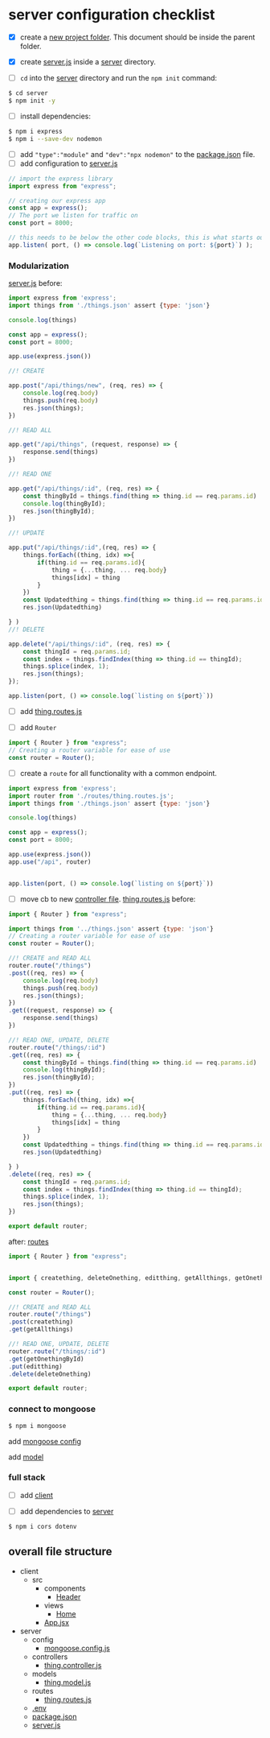 # server configuration checklist


- [x] create a [new project folder](.). This document should be inside the parent folder.

- [x] create [server.js](./server/server.js) inside a [server]() directory.

- [ ] `cd` into the [server]() directory and run the `npm init` command:

```bash
$ cd server
$ npm init -y
```

- [ ] install dependencies:

```bash
$ npm i express
$ npm i --save-dev nodemon
```

- [ ] add `"type":"module"` and `"dev":"npx nodemon"` to the [package.json](./server/package.json) file.
- [ ] add configuration to [server.js](./server/server.js)

```javascript
// import the express library
import express from "express";

// creating our express app
const app = express();
// The port we listen for traffic on
const port = 8000;

// this needs to be below the other code blocks, this is what starts our server
app.listen( port, () => console.log(`Listening on port: ${port}`) );

```

### Modularization

[server.js](./server/server.js) before:

```javascript
import express from 'express';
import things from './things.json' assert {type: 'json'}

console.log(things)

const app = express();
const port = 8000;

app.use(express.json())

//! CREATE

app.post("/api/things/new", (req, res) => {
    console.log(req.body)
    things.push(req.body)
    res.json(things);
})

//! READ ALL

app.get("/api/things", (request, response) => {
    response.send(things)
})

//! READ ONE

app.get("/api/things/:id", (req, res) => {
    const thingById = things.find(thing => thing.id == req.params.id)
    console.log(thingById);
    res.json(thingById);
})

//! UPDATE

app.put("/api/things/:id",(req, res) => {
    things.forEach((thing, idx) =>{
        if(thing.id == req.params.id){
            thing = {...thing, ... req.body}
            things[idx] = thing
        }
    })
    const Updatedthing = things.find(thing => thing.id == req.params.id)
    res.json(Updatedthing)

} )
//! DELETE

app.delete("/api/things/:id", (req, res) => {
    const thingId = req.params.id;
    const index = things.findIndex(thing => thing.id == thingId);
    things.splice(index, 1);
    res.json(things);
});

app.listen(port, () => console.log(`listing on ${port}`))
```

- [ ] add [thing.routes.js](./server/routes/thing.routes.js)

- [ ] add `Router` 

```javascript
import { Router } from "express";
// Creating a router variable for ease of use
const router = Router();
```

- [ ] create a `route` for all functionality with a common endpoint.


```javascript
import express from 'express';
import router from './routes/thing.routes.js';
import things from './things.json' assert {type: 'json'}

console.log(things)

const app = express();
const port = 8000;

app.use(express.json())
app.use("/api", router)


app.listen(port, () => console.log(`listing on ${port}`))

```

- [ ] move cb to new [controller file](./server/controllers/thing.controller.js). [thing.routes.js](./server/routes/thing.routes.js) before:

```javascript
import { Router } from "express";

import things from '../things.json' assert {type: 'json'}
// Creating a router variable for ease of use
const router = Router();

//! CREATE and READ ALL
router.route("/things")
.post((req, res) => {
    console.log(req.body)
    things.push(req.body)
    res.json(things);
})
.get((request, response) => {
    response.send(things)
})

//! READ ONE, UPDATE, DELETE
router.route("/things/:id")
.get((req, res) => {
    const thingById = things.find(thing => thing.id == req.params.id)
    console.log(thingById);
    res.json(thingById);
})
.put((req, res) => {
    things.forEach((thing, idx) =>{
        if(thing.id == req.params.id){
            thing = {...thing, ... req.body}
            things[idx] = thing
        }
    })
    const Updatedthing = things.find(thing => thing.id == req.params.id)
    res.json(Updatedthing)

} )
.delete((req, res) => {
    const thingId = req.params.id;
    const index = things.findIndex(thing => thing.id == thingId);
    things.splice(index, 1);
    res.json(things);
})

export default router;
```

after: [routes](./server/routes/thing.routes.js)

```javascript
import { Router } from "express";


import { creatething, deleteOnething, editthing, getAllthings, getOnethingById } from "../controllers/thing.controller.js";

const router = Router();

//! CREATE and READ ALL
router.route("/things")
.post(creatething)
.get(getAllthings)

//! READ ONE, UPDATE, DELETE
router.route("/things/:id")
.get(getOnethingById)
.put(editthing)
.delete(deleteOnething)

export default router;
```

### connect to mongoose

```bash
$ npm i mongoose
```

add [mongoose config](./server/config/mongoose.config.js)

add [model](./server/models/thing.model.js)

### full stack

- [ ] add [client]()

- [ ] add dependencies to [server]()

```bash
$ npm i cors dotenv
```

## overall file structure

- client
  - src
    - components
      - [Header](./client/components/Header.js)
    - views
      - [Home](./client/src/views/Home.jsx)
    - [App.jsx](./client/src/App.jsx)
- server
  - config
    - [mongoose.config.js](./server/config/mongoose.config.js)
  - controllers
    - [thing.controller.js](./server/controllers/thing.controller.js)
  - models
    - [thing.model.js](./server/models/thing.model.js)
  - routes
    - [thing.routes.js](./server/routes/thing.routes.js)
  - [.env](./server/.env)
  - [package.json](./server/package.json)
  - [server.js](./server/server.js)